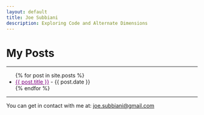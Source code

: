 ```yaml
---
layout: default
title: Joe Subbiani
description: Exploring Code and Alternate Dimensions
---
```


# My Posts
---

<p>
    <ul>
    {% for post in site.posts %}
        <li>
        <a href="{{ post.url }}" style="color:purple">{{ post.title }}</a> - {{ post.date }}
        </li>
    {% endfor %}
    </ul>
</p>

---

You can get in contact with me at: joe.subbiani@gmail.com